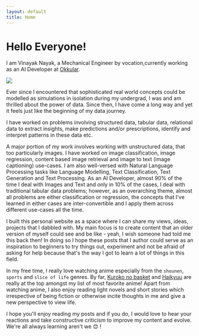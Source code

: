 ```yaml
---
layout: default
title: Home
---
```


# Hello Everyone!

I am Vinayak Nayak, a Mechanical Engineer by vocation,currently working as an AI Developer at [Okkular](https://www.okkular.io/). 

![](https://i.imgur.com/sfGyRuU.png)

Ever since I encountered that sophisticated real world concepts could be modelled as simulations in isolation during my undergrad, I was and am thrilled about the power of data. Since then, I have come a long way and yet it feels just like the beginning of my data journey.

I have worked on problems involving structured data, tabular data, relational data to extract insights, make predictions and/or prescriptions, identify and interpret patterns in these data etc. 

A major portion of my work involves working with unstructured data, that too particularly images. I have worked on image classification, image regression, content based image retrieval and image to text (image captioning) use-cases. I am also well-versed with Natural Language Processing tasks like Language Modelling, Text Classification, Text Generation and Text Processing. As an AI Developer, almost 90% of the time I deal with Images and Text and only in 10% of the cases, I deal with traditional tabular data problems; however, as an overarching theme, almost all problems are either classification or regression, the concepts that I've learned in either cases are inter-convertible and I apply them across different use-cases all the time. 

I built this personal website as a space where I can share my views, ideas, projects that I dabbled with. My main focus is to create content that an older version of myself could see and be like - yeah, I wish someone had told me this back then! In doing so I hope these posts that I author could serve as an inspiration to beginners to try things out, experiment and not be afraid of asking for help because that's the way I got to learn a lot of things in this field. 

In my free time, I really love watching anime especially from the `shounen`, `sports` and  `slice of life` genres. By far, [Kuroko no basket](https://myanimelist.net/anime/11771/Kuroko_no_Basket) and [Haikyuu](https://myanimelist.net/anime/20583/Haikyuu) are really at the top amongst my list of most favorite anime! Apart from watching anime, I also enjoy reading light novels and short stories which irrespective of being fiction or otherwise incite thoughts in me and give a new perspective to view life.

I hope you'll enjoy reading my posts and if you do, I would love to hear your reactions and take constructive criticism to improve my content and evolve. We're all always learning aren't we :blush: ! 

<!-- <div class="posts">
  {% for post in paginator.posts %}
  <div class="post">
    <h1 class="post-title">
      <a href="{{ post.url }}">
        {{ post.title }}
      </a>
    </h1>

    <span class="post-date">{{ post.date | date_to_string }}</span>

    {{ post.content }}
  </div>
  {% endfor %}
</div>

<div class="pagination">
  {% if paginator.next_page %}
    <a class="pagination-item older" href="{{ site.baseurl }}page{{paginator.next_page}}">Older</a>
  {% else %}
    <span class="pagination-item older">Older</span>
  {% endif %}
  {% if paginator.previous_page %}
    {% if paginator.page == 2 %}
      <a class="pagination-item newer" href="{{ site.baseurl }}">Newer</a>
    {% else %}
      <a class="pagination-item newer" href="{{ site.baseurl }}page{{paginator.previous_page}}">Newer</a>
    {% endif %}
  {% else %}
    <span class="pagination-item newer">Newer</span>
  {% endif %}
</div> -->

